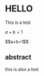 # HELLO

This is a test

<span>$a + b = 1$</span>

<div>$$a+b=1$$</div>

## abstract

this is also a test